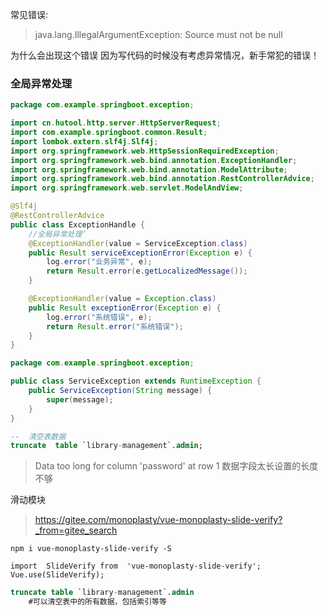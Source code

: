 常见错误:
>java.lang.IllegalArgumentException: Source must not be null

为什么会出现这个错误
因为写代码的时候没有考虑异常情况，新手常犯的错误！

### 全局异常处理

```java
package com.example.springboot.exception;

import cn.hutool.http.server.HttpServerRequest;
import com.example.springboot.common.Result;
import lombok.extern.slf4j.Slf4j;
import org.springframework.web.HttpSessionRequiredException;
import org.springframework.web.bind.annotation.ExceptionHandler;
import org.springframework.web.bind.annotation.ModelAttribute;
import org.springframework.web.bind.annotation.RestControllerAdvice;
import org.springframework.web.servlet.ModelAndView;

@Slf4j
@RestControllerAdvice
public class ExceptionHandle {
    //全局异常处理’
    @ExceptionHandler(value = ServiceException.class)
    public Result serviceExceptionError(Exception e) {
        log.error("业务异常", e);
        return Result.error(e.getLocalizedMessage());
    }

    @ExceptionHandler(value = Exception.class)
    public Result exceptionError(Exception e) {
        log.error("系统错误", e);
        return Result.error("系统错误");
    }
}
```

```java
package com.example.springboot.exception;

public class ServiceException extends RuntimeException {
    public ServiceException(String message) {
        super(message);
    }
}
```
```sql
--  清空表数据
truncate  table `library-management`.admin;
```

> Data too long for column 'password' at row 1
> 数据字段太长设置的长度不够

滑动模块
>https://gitee.com/monoplasty/vue-monoplasty-slide-verify?_from=gitee_search
```dos
npm i vue-monoplasty-slide-verify -S

import  SlideVerify from  'vue-monoplasty-slide-verify';
Vue.use(SlideVerify);
```

````sql
truncate table `library-management`.admin
    #可以清空表中的所有数据，包括索引等等
```` 
